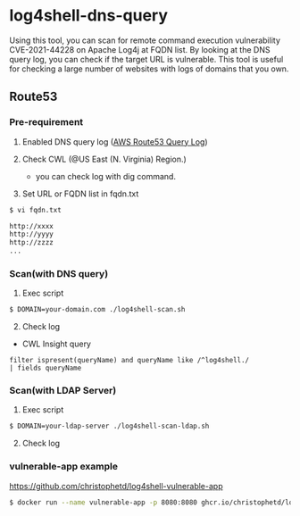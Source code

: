 # log4shell-dns-query

Using this tool, you can scan for remote command execution vulnerability CVE-2021-44228 on Apache Log4j at FQDN list.
By looking at the DNS query log, you can check if the target URL is vulnerable.
This tool is useful for checking a large number of websites with logs of domains that you own.

## Route53

### Pre-requirement
1. Enabled DNS query log ([AWS Route53 Query Log](https://docs.aws.amazon.com/Route53/latest/DeveloperGuide/query-logs.html#query-logs-viewing))

2. Check CWL (@US East (N. Virginia) Region.)
   - you can check log with dig command.

4. Set URL or FQDN list in fqdn.txt
```bash
$ vi fqdn.txt

http://xxxx
http://yyyy
http://zzzz
...
```

### Scan(with DNS query)

1. Exec script
```bash
$ DOMAIN=your-domain.com ./log4shell-scan.sh
```

2. Check log
- CWL Insight query
```
filter ispresent(queryName) and queryName like /^log4shell./
| fields queryName
```

### Scan(with LDAP Server)
1. Exec script
```bash
$ DOMAIN=your-ldap-server ./log4shell-scan-ldap.sh
```

2. Check log

### vulnerable-app example 

https://github.com/christophetd/log4shell-vulnerable-app

```bash
$ docker run --name vulnerable-app -p 8080:8080 ghcr.io/christophetd/log4shell-vulnerable-app
```

